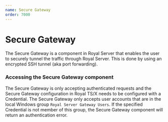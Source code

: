 ```yaml
---
name: Secure Gateway
order: 7000
---
```


# Secure Gateway

The Secure Gateway is a component in Royal Server that enables the user to securely tunnel the traffic through Royal Server. This is done by using an encrypted SSH tunnel (aka port forwarding).

### Accessing the Secure Gateway component

The Secure Gateway is only accepting authenticated requests and the Secure Gateway configuration in Royal TS/X needs to be configured with a Credential. The Secure Gateway only accepts user accounts that are in the local Windows group `Royal Server Gateway Users`. If the specified Credential is not member of this group, the Secure Gateway component will return an authentication error.

